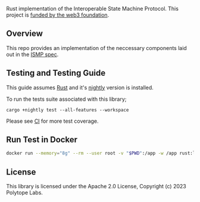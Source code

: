 Rust implementation of the Interoperable State Machine Protocol. This project is [funded by the web3 foundation](https://github.com/w3f/Grants-Program/blob/master/applications/ismp.md).

## Overview

This repo provides an implementation of the neccessary components laid out in the [ISMP spec](https://github.com/polytope-labs/ismp).

## Testing and Testing Guide
This guide assumes [Rust](https://www.rust-lang.org/tools/install) and  it's [nightly](https://rust-lang.github.io/rustup/concepts/channels.html#:~:text=it%20just%20run-,rustup%20toolchain%20install%20nightly,-%3A) version is installed.

To run the tests suite associated with this library;
```
cargo +nightly test --all-features --workspace
```

Please see [CI](.github/workflows/ci.yml) for more test coverage.

## Run Test in Docker
```bash
docker run --memory="8g" --rm --user root -v "$PWD":/app -w /app rust:latest cargo test --release --manifest-path=./ismp-testsuite/Cargo.toml
```

## License

This library is licensed under the Apache 2.0 License, Copyright (c) 2023 Polytope Labs.
